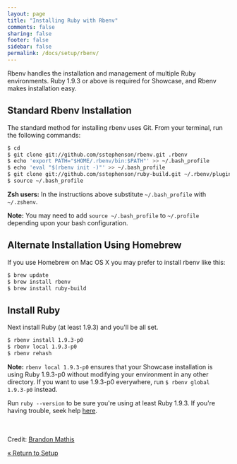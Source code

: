 ```yaml
---
layout: page
title: "Installing Ruby with Rbenv"
comments: false
sharing: false
footer: false
sidebar: false
permalink: /docs/setup/rbenv/
---
```


Rbenv handles the installation and management of multiple Ruby environments. Ruby 1.9.3 or above is required for Showcase, and Rbenv makes installation easy.

## Standard Rbenv Installation

The standard method for installing rbenv uses Git. From your terminal, run the following commands:

~~~bash
$ cd
$ git clone git://github.com/sstephenson/rbenv.git .rbenv
$ echo 'export PATH="$HOME/.rbenv/bin:$PATH"' >> ~/.bash_profile
$ echo 'eval "$(rbenv init -)"' >> ~/.bash_profile
$ git clone git://github.com/sstephenson/ruby-build.git ~/.rbenv/plugins/ruby-build
$ source ~/.bash_profile
~~~

**Zsh users:** In the instructions above substitute `~/.bash_profile` with `~/.zshenv`.

**Note:** You may need to add `source ~/.bash_profile` to `~/.profile` depending upon your bash configuration.

## Alternate Installation Using Homebrew

If you use Homebrew on Mac OS X you may prefer to install rbenv like this:

~~~bash
$ brew update
$ brew install rbenv
$ brew install ruby-build
~~~

## Install Ruby

Next install Ruby (at least 1.9.3) and you'll be all set.

~~~bash
$ rbenv install 1.9.3-p0
$ rbenv local 1.9.3-p0
$ rbenv rehash
~~~

**Note:** `rbenv local 1.9.3-p0` ensures that your Showcase installation is using Ruby 1.9.3-p0 without modifying your environment in any other directory. If you want to use 1.9.3-p0 everywhere, run `$ rbenv global 1.9.3-p0` instead.

Run `ruby --version` to be sure you're using at least Ruby 1.9.3. If you're having trouble, seek help [here](https://github.com/sstephenson/rbenv/issues).

<br><br>
Credit: [Brandon Mathis](https://github.com/imathis/)

[&laquo; Return to Setup](/docs/setup/)
